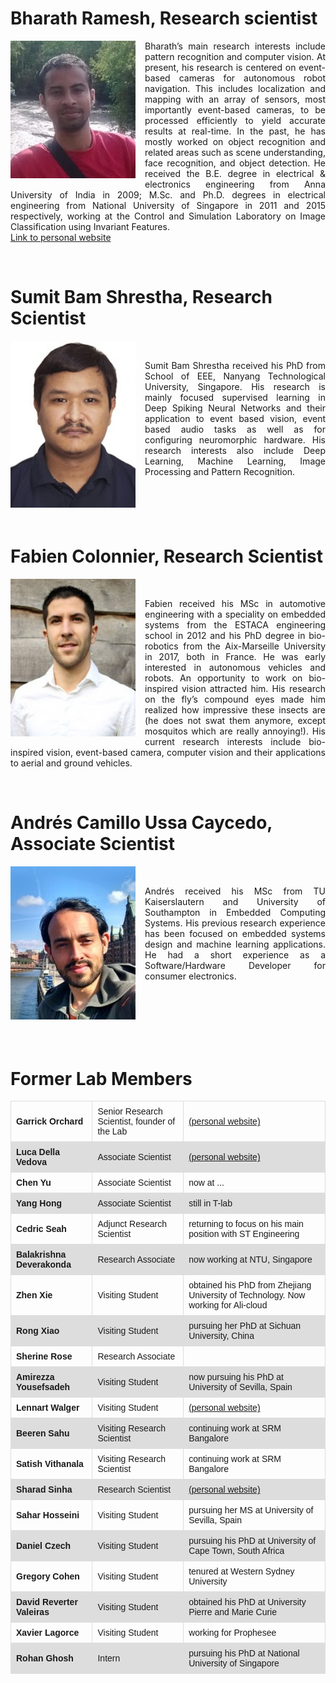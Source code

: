 <!--
.. title: Lab Members
.. slug: labmembers
.. date: 2019-01-22 18:53:17 UTC+08:00
.. tags: 
.. category: 
.. link: 
.. description: 
.. type: text
-->

<style>
	.float-img{
		float: left; clear: left;  margin-right: 15px; margin-bottom:5px; 
	}	
</style>

<!-- -->

<div class="container-fluid" style="clear:both">
<h1>Bharath Ramesh, Research scientist</h1>

<img src="/images/Lab_pics/Bharath.jpg" width="200" alt="Bharath picture" class="float-img"/>

<p style="text-align:justify">Bharath’s main research interests include pattern recognition and computer vision. At present, his research is centered on event-based cameras for autonomous robot navigation. This includes localization and mapping with an array of sensors, most importantly event-based cameras, to be processed efficiently to yield accurate results at real-time. In the past, he has mostly worked on object recognition and related areas such as scene understanding, face recognition, and object detection. He received the B.E. degree in electrical & electronics engineering from Anna University of India in 2009; M.Sc. and Ph.D. degrees in electrical engineering from National University of Singapore in 2011 and 2015 respectively, working at the Control and Simulation Laboratory on Image Classification using Invariant Features. <br>
<a href="https://sites.google.com/site/bharathramesh03/"> Link to personal website</a>
</p>
</div>

<div class="container-fluid" style="clear:both">
<br>
<h1>Sumit Bam Shrestha, Research Scientist</h1>

<img src="/images/Lab_pics/Sumit.jpg" width="200" alt="Sumit picture" class="float-img"/>
<br>

<p style="text-align:justify">Sumit Bam Shrestha received his PhD from School of EEE, Nanyang Technological University, Singapore. His research is mainly focused supervised learning in Deep Spiking Neural Networks and their application to event based vision, event based audio tasks as well as for configuring neuromorphic hardware. His research interests also include Deep Learning, Machine Learning, Image Processing and Pattern Recognition.</p>
</div>


<div class="container-fluid" style="clear:both">
<br>
<h1>Fabien Colonnier, Research Scientist</h1>

<img src="/images/Lab_pics/Fabien.jpg" width="200" alt="Fabien picture" class="float-img"/>
<br>

<p style="text-align:justify">Fabien received his MSc in automotive engineering with a speciality on embedded systems from the ESTACA engineering school in 2012 and his PhD degree in bio-robotics from the Aix-Marseille University in 2017, both in France. He was early interested in autonomous vehicles and robots. An opportunity to work on bio-inspired vision attracted him. His research on the fly’s compound eyes made him realized how impressive these insects are (he does not swat them anymore, except mosquitos which are really annoying!). His current research interests include bio-inspired vision, event-based camera, computer vision and their applications to aerial and ground vehicles.</p>
</div>


<div class="container-fluid" style="clear:both">
<br>
<h1>Andrés Camillo Ussa Caycedo, Associate Scientist</h1>

<img src="/images/Lab_pics/Andres.jpg" width="200" alt="Andres picture" class="float-img"/>
<br>

<p style="text-align:justify">Andrés received his MSc from TU Kaiserslautern and University of Southampton in Embedded Computing Systems. His previous research experience has been focused on embedded systems design and machine learning applications. He had a short experience as a Software/Hardware Developer for consumer electronics.</p>
</div>

<div class="container-fluid" style="clear:both">
<br><br>
</div>


<h1>Former Lab Members</h1>

<style>
table {
  font-family: arial, sans-serif;
  border-collapse: collapse;
  width: 100%;
}

td, th {
  border: 1px solid #dddddd;
  text-align: left;
  padding: 8px;
}

tr:nth-child(even) {
  background-color: #dddddd;
}
</style>

<table>
  <tr>
    <th>Garrick Orchard</th>
    <td>Senior Research Scientist, founder of the Lab </td>
    <td> <a href="https://www.garrickorchard.com/home"> (personal website)</a> </td>
  </tr>
  <tr>
    <th>Luca Della Vedova</th>
    <td>Associate Scientist</td>
    <td><a href="http://lucadellavedova.com/"> (personal website)</a> </td>
  </tr>
  <tr>
    <th>Chen Yu</th>
    <td>Associate Scientist</td>
    <td> now at ... </td>
  </tr>
  <tr>
    <th>Yang Hong</th>
    <td>Associate Scientist</td>
    <td>still in T-lab </td>
  </tr>
  <tr>
    <th>Cedric Seah</th>
    <td>Adjunct Research Scientist</td>
    <td>returning to focus on his main position with ST Engineering </td>
  </tr>
  <tr>
    <th>Balakrishna Deverakonda</th>
    <td>Research Associate</td>
    <td>now working at NTU, Singapore </td>
  </tr>
  <tr>
    <th>Zhen Xie </th>
    <td>Visiting Student</td>
    <td>obtained his PhD from Zhejiang University of Technology. Now working for Ali-cloud  </td>
  </tr>
  <tr>
    <th>Rong Xiao </th>
    <td>Visiting Student</td>
    <td>pursuing her PhD at Sichuan University, China </td>
  </tr>
  <tr>
    <th>Sherine Rose</th>
    <td>Research Associate</td>
    <td> </td>
  </tr>
  <tr>
    <th>Amirezza Yousefsadeh </th>
    <td>Visiting Student</td>
    <td>now pursuing his PhD at University of Sevilla, Spain </td>
  </tr>
  <tr>
    <th>Lennart Walger </th>
    <td>Visiting Student</td>
    <td><a href="https://lennartwalger.com/"> (personal website)</a> </td>
  </tr>
  <tr>
    <th>Beeren Sahu </th>
    <td>Visiting Research Scientist</td>
    <td>continuing work at SRM Bangalore </td>
  </tr>
  <tr>
    <th>Satish Vithanala </th>
    <td>Visiting Research Scientist</td>
    <td>continuing work at SRM Bangalore </td>
  </tr>
  <tr>
    <th>Sharad Sinha </th>
    <td>Research Scientist </td>
    <td> <a href="https://sharadsinha.wordpress.com/"> (personal website)</a> </td>
  </tr>
  <tr>
    <th>Sahar Hosseini </th>
    <td>Visiting Student</td>
    <td>pursuing her MS at University of Sevilla, Spain </td>
  </tr>
  <tr>
    <th>Daniel Czech </th>
    <td>Visiting Student</td>
    <td>pursuing his PhD at University of Cape Town, South Africa </td>
  </tr>
  <tr>
    <th>Gregory Cohen </th>
    <td>Visiting Student</td>
    <td>tenured at Western Sydney University </td>
  </tr>
  <tr>
    <th>David Reverter Valeiras </th>
    <td>Visiting Student</td>
    <td>obtained his PhD at University Pierre and Marie Curie </td>
  </tr>
  <tr>
    <th>Xavier Lagorce </th>
    <td>Visiting Student</td>
    <td>working for Prophesee </td>
  </tr>
  <tr>
    <th>Rohan Ghosh </th>
    <td>Intern</td>
    <td>pursuing his PhD at National University of Singapore </td>
  </tr>
  
</table>





